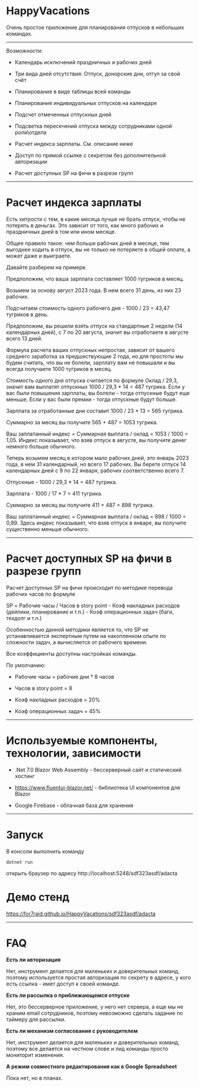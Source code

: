 # HappyVacations

Очень простое приложение для планирования отпусков в небольших командах.

----------------
Возможности:

* Календарь исключений праздничных и рабочих дней

* Три вида дней отсутствия: Отпуск, донорские дни, отгул за свой счёт

* Планирование в виде таблицы всей команды

* Планирование индивидуальных отпусков на календаре

* Подсчет отмеченных отпускных дней

* Подсветка пересечений отпуска между сотрудниками одной роли\отдела

* Расчет индекса зарплаты. См. описание ниже

* Доступ по прямой ссылке с секретом без дополнительной авторизации

* Расчет доступных SP на фичи в разрезе групп

-----

# Расчет индекса зарплаты

Есть хитрости с тем, в какие месяца лучше не брать отпуск, чтобы не потерять в деньгах. Это зависит от того, как много рабочих и праздничных дней в том или ином месяце.

Общее правило такое: чем больше рабочих дней в месяце, тем выгоднее ходить в отпуск, вы не только не потеряете в общей оплате, а может даже и выиграете.

Давайте разберем на примере.

Предположим, что ваша зарплата составляет 1000 тугриков в месяц.

Возьмем за основу август 2023 года. В нем всего 31 день, из них 23 рабочих.

Подсчитаем стоимость одного рабочего дня - 1000 / 23 = 43,47 тугриков в день.

Предположим, вы решили взять отпуск на стандартные 2 недели (14 календарных дней), с 7 по 20 августа, значит вы отработаете в августе всего 13 дней.

Формула расчета ваших отпускных непростая, зависит от вашего среднего заработка за предшествующие 2 года, но для простоты мы будем считать, что вы не болели, зарплату вам не повышали и вы всегда получаете 1000 тугриков в месяц.

Стоимость одного дня отпуска считается по формуле Оклад / 29,3, значит вам выплатят отпускных 1000 / 29,3 * 14 = 487 тугрика.
Если у вас были повышения зарплаты, вы болели - тогда отпускные будут еще меньше. Если у вас были премии - тогда отпускные будут больше.

Зарплата за отработанные дни составит 1000 / 23 * 13 = 565 тугрика.

Суммарно за месяц вы получите 565 + 487 = 1053 тугрика.

Ваш заплатанный индекс = Суммарная выплата / оклад = 1053 / 1000 = 1,05. Индекс показывает, что взяв отпуск в августе, вы получите денег немного больше обычного.

Теперь возьмем месяц в котором мало рабочих дней, это январь 2023 года, в нем 31 календарный, но всего 17 рабочих.
Вы берете отпуск 14 календарных дней с 9 по 22 января, рабочих соответственно всего 7.

Отпускные - 1000 / 29,3 * 14 = 487 тугрика.

Зарплата - 1000 / 17 * 7 = 411 тугрика.

Суммарно за месяц вы получите 411 + 487 = 898 тугрика.

Ваш заплатанный индекс = Суммарная выплата / оклад = 898 / 1000 = 0,89. Здесь индекс показывает, что взяв отпуск в январе, вы получите существенно меньше обычного.

-----

# Расчет доступных SP на фичи в разрезе групп

Расчет доступных SP на фичи происходит по методике перевода рабочих часов по формуле

SP = Рабочие часы / Часов в story point - Коэф накладных расходов (дейлики, планирование и т.п.) - Коэф операционных задач (баги, техдолг и т.п.)

Особенностью данной методики является то, что SP не устанавливается экспертным путем на накопленном опыте по сложности задач, а вычисляется от рабочего времени.

Все коэффициенты доступны настройках команды.

По умолчанию:

* Рабочие часы = рабочие дни * 8 часов

* Часов в story point = 8

* Коэф накладных расходов = 20%

* Коэф операционных задач = 45%



------

# Используемые компоненты, технологии, зависимости

* .Net 7.0 Blazor Web Assembly - бессерверный сайт и статический хостинг

* https://www.fluentui-blazor.net/ - библиотека UI компонентов для Blazor

* Google Firebase - облачная база для хранения

---------

# Запуск

В консоли выполнить команду 

`dotnet run`

открыть браузер по адресу  http://localhost:5248/sdf323asdf/adacta

# Демо стенд

https://for7raid.github.io/HappyVacations/sdf323asdf/adacta

---------

# FAQ

**Есть ли авторизация**

Нет, инструмент делается для маленьких и доверительных команд, поэтому используется простая авторизация по секрету в адресе, у кого есть ссылка - имет доступ к своей команде.

**Есть ли рассылка о приближающемся отпуске**

Нет, это бессерверное приложение, у него нет сервера, а еще мы не храним email сотрудников, поэтому невозможно сделать задание по таймеру для рассылки.

**Есть ли механизм согласования с руководителем**

Нет, инструмент делается для маленьких и доверительных команд, поэтому все делается на честном слове и лид команды просто мониторит изменения.

**А режим совместного редактирования как в Google Spreadsheet**

Пока нет, но в планах.
